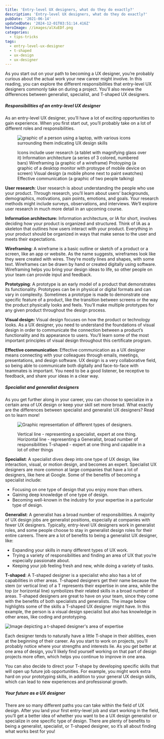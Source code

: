```yaml
---
title: 'Entry-level UX designers, what do they do exactly?'
description: 'Entry-level UX designers, what do they do exactly?'
pubDate: '2021-06-14'
updatedDate: '2024-12-01T03:51:14.416Z'
heroImage: //images/alXuEDf.png
categories:
  - tips-tricks
tags:
  - entry-level-ux-designer
  - t-shaped
  - ux-design
  - ux-designer
---
```


As you start out on your path to becoming a UX designer, you’re probably curious about the actual work your new career might involve. In this reading, you can explore the different responsibilities that entry-level UX designers commonly take on during a project. You'll also review the differences between generalist, specialist, and T-shaped UX designers.

##### Responsibilities of an entry-level UX designer

As an entry-level UX designer, you’ll have a lot of exciting opportunities to gain experience. When you first start out, you’ll probably take on a lot of different roles and responsibilities. 

<figure>

![graphic of a person using a laptop, with various icons surrounding them indicating UX design skills](/blog/images/alXuEDf.png)

<figcaption>

Icons include user research (a tablet with magnifying glass over it) Information architecture (a series of 3 colored, numbered bars) Wireframing (a graphic of a wireframe) Protoyping (a graphic of a desktop monitor with protoype of mobile device on screen) Visual design (a mobile phone next to paint swatches) Effective communication (a graphic of two people talking)

</figcaption>

</figure>

<!--more-->

**User research**: User research is about understanding the people who use your product. Through research, you’ll learn about users’ backgrounds, demographics, motivations, pain points, emotions, and goals. Your research methods might include surveys, observations, and interviews. We’ll explore user research in much more detail in an upcoming course. 

**Information architecture:** Information architecture, or IA for short, involves deciding how your product is organized and structured. Think of IA as a skeleton that outlines how users interact with your product. Everything in your product should be organized in ways that make sense to the user and meets their expectations.

**Wireframing**: A wireframe is a basic outline or sketch of a product or a screen, like an app or website. As the name suggests, wireframes look like they were created with wires. They’re mostly lines and shapes, with some text. Wireframes can be drawn by hand or created digitally using software. Wireframing helps you bring your design ideas to life, so other people on your team can provide input and feedback. 

**Prototyping**: A prototype is an early model of a product that demonstrates its functionality. Prototypes can be in physical or digital formats and can vary in complexity. Sometimes a prototype is made to demonstrate one specific feature of a product, like the transition between screens or the way the product physically looks and feels. You’ll make multiple prototypes for any given product throughout the design process.

**Visual design:** Visual design focuses on how the product or technology looks. As a UX designer, you need to understand the foundations of visual design in order to communicate the connection between a product’s functionality and its appearance to users. You’ll learn some of the most important principles of visual design throughout this certificate program. 

**Effective communication**: Effective communication as a UX designer means connecting with your colleagues through emails, meetings, presentations, and design software. UX design is a very collaborative field, so being able to communicate both digitally and face-to-face with teammates is important. You need to be a good listener, be receptive to feedback, and share your ideas in a clear way.

##### Specialist and generalist designers

As you get further along in your career, you can choose to specialize in a certain area of UX design or keep your skill set more broad. What exactly are the differences between specialist and generalist UX designers? Read on to learn more!

<figure>

![Graphic representation of different types of designers.](/images/qlvGuaP.png)

<figcaption>

Vertical line - representing a specialist, expert at one thing. Horizontal line - representing a Generalist, broad number of responsibilities T-shaped - expert at one thing and capable in a lot of other things

</figcaption>

</figure>

**Specialist**: A specialist dives deep into one type of UX design, like interaction, visual, or motion design, and becomes an expert. Specialist UX designers are more common at large companies that have a lot of designers, like here at Google. Some of the benefits of becoming a specialist include:

- Focusing on one type of design that you enjoy more than others.
- Gaining deep knowledge of one type of design.
- Becoming well-known in the industry for your expertise in a particular type of design.

**Generalist**: A generalist has a broad number of responsibilities. A majority of UX design jobs are generalist positions, especially at companies with fewer UX designers. Typically, entry-level UX designers work in generalist roles, and some people choose to stay in generalist design roles for their entire careers. There are a lot of benefits to being a generalist UX designer, like: 

- Expanding your skills in many different types of UX work.
- Trying a variety of responsibilities and finding an area of UX that you’re especially passionate about. 
- Keeping your job feeling fresh and new, while doing a variety of tasks.

**T-shaped**: A T-shaped designer is a specialist who also has a lot of capabilities in other areas. T-shaped designers get their name because the stem (or vertical line) of a T represents their expertise in one area, while the top (or horizontal line) symbolizes their related skills in a broad number of areas. T-shaped designers are great to have on your team, since they come with the benefits of both specialists and generalists. The image below highlights some of the skills a T-shaped UX designer might have. In this example, the person is a visual design specialist but also has knowledge in other areas, like coding and prototyping.

![Image depicting a t-shaped designer's area of expertise](/images/jVlssZW.png)

Each designer tends to naturally have a little T-shape in their abilities, even at the beginning of their career. As you start to work on projects, you’ll probably notice where your strengths and interests lie. As you get better at one area of design, you’ll likely find yourself working on that part of design projects more often, which helps you continue to improve in one area.

You can also decide to direct your T-shape by developing specific skills that will open up future job opportunities. For example, you might work extra hard on your prototyping skills, in addition to your general UX design skills, which can lead to new experiences and professional growth.

##### Your future as a UX designer

There are so many different paths you can take within the field of UX design. After you land your first entry-level job and start working in the field, you’ll get a better idea of whether you want to be a UX design generalist or specialize in one specific type of design. There are plenty of benefits to being a generalist, specialist, or T-shaped designer, so it’s all about finding what works best for you!
